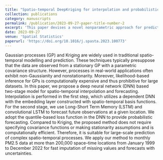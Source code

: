 ```yaml
---
title: "Spatio-temporal DeepKriging for interpolation and probabilistic forecasting, Spatial Statistics "
collection: publications
category: manuscripts
permalink: /publication/2023-09-27-paper-title-number-2
excerpt: 'This paper devises a novel nonparametric approach for prediction of complex spatio-temporal phenomena.'
date: 2023-09-27
venue: 'Spatial Statistics'
paperurl: 'https://doi.org/10.1016/j.spasta.2023.100773'
---
```


Gaussian processes (GP) and Kriging are widely used in traditional spatio-temporal modelling and prediction. These techniques typically presuppose that the data are observed from a stationary GP with a parametric covariance structure. However, processes in real-world applications often exhibit non-Gaussianity and nonstationarity. Moreover, likelihood-based inference for GPs is computationally expensive and thus prohibitive for large datasets. In this paper, we propose a deep neural network (DNN) based two-stage model for spatio-temporal interpolation and forecasting. Interpolation is performed in the first step, which utilizes a dependent DNN with the embedding layer constructed with spatio-temporal basis functions. For the second stage, we use Long-Short Term Memory (LSTM) and convolutional LSTM to forecast future observations at a given location. We adopt the quantile-based loss function in the DNN to provide probabilistic forecasting. Compared to Kriging, the proposed method does not require specifying covariance functions or making stationarity assumptions and is computationally efficient. Therefore, it is suitable for large-scale prediction of complex spatio-temporal processes. We apply our method to monthly PM2.5 data at more than 200,000 space–time locations from January 1999 to December 2022 for fast imputation of missing values and forecasts with uncertainties.
